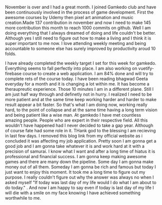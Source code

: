 November is over and I had a great month. I joined Gamkedo club and have been continuously involved in the process of game
development. First the awesome courses by Udemy then pixel art animation and music creation.Made 137 contribution in november
and now I need to make 145 more contribution this month to reach 1000 commits on github. Well I am doing everything that I 
always dreamed of doing and life couldn't be better. Although yes I still need to figure out how to make a living and I think
it is super important to me now. I love attending weekly meeting and being accountable to someone else has surely improved by 
productivity aroud 10 folds. 

I have already completed the weekly target I set for this week for gamkedo. Everything seems to 
fall perfectly into place. I am also working on vuetify-firebase course to create a web application. I am 84% done and will try to 
complete rets of the course today. I have been reading bhagwad Geeta everyday for a month and it is changing a lot within me. It
has become a theraupreutic experience. Those 10 minutes I am in a different plane. Still I am just half way through and definetly 
not in hurry. I realized I need to be more patient and at the same time keep working harder and harder to make result appear a bit
faster. So that's what I am doing now, working really hard, to the point of collapse and at the same time having a long term vision 
and being patient like a wise man. At gamkedo I have met countless amazing people. People who are expert in their respective field.
All this wouldn't have happened had I never decided to take a gap year. Although of course fate had some role in it. THank god to 
the blessing I am recieving in last few days. I removed this blog link from my official website as i concluded it was affecting 
my job application. Pretty soon I am gonna get a good job and I am gonna take whatever it is and work hard at it with a precision 
of samurai. I know what I want and after a long time of hiatus it is professional and financial success. I am gonna keep making
awesome games and there are many down the pipeline. Some day I am gonna make money out of all them. Someday I am gonna be rich and
famous but today I just want to enjoy this moment. It took me a long time to figure out my purpose. I really couldn't figure out
why the answer was always no when I asked myself "If today was last day of my life would I do what I am about to do today." . And now
I am happy to say even if today is last day of my life I will die with a smile on my face knowing I have achieved something 
worthwhile to me.
